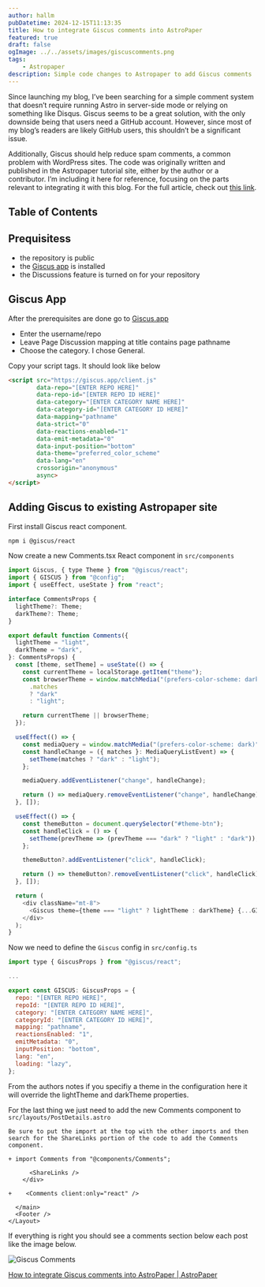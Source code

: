 ```yaml
---
author: hallm
pubDatetime: 2024-12-15T11:13:35
title: How to integrate Giscus comments into AstroPaper 
featured: true
draft: false
ogImage: ../../assets/images/giscuscomments.png
tags:
    - Astropaper
description: Simple code changes to Astropaper to add Giscus comments
---
```


Since launching my blog, I’ve been searching for a simple comment system that doesn’t require running Astro in server-side mode or relying on something like Disqus. Giscus seems to be a great solution, with the only downside being that users need a GitHub account. However, since most of my blog’s readers are likely GitHub users, this shouldn’t be a significant issue.

Additionally, Giscus should help reduce spam comments, a common problem with WordPress sites. The code was originally written and published in the Astropaper tutorial site, either by the author or a contributor. I’m including it here for reference, focusing on the parts relevant to integrating it with this blog. For the full article, check out [this link](https://astro-paper.pages.dev/posts/how-to-integrate-giscus-comments/).

## Table of Contents

## Prequisitess

* the repository is public
* the [Giscus app](https://github.com/apps/giscus) is installed 
* the Discussions feature is turned on for your repository

## Giscus App

After the prerequisites are done go to [Giscus.app](https://giscus.app)
* Enter the username/repo
* Leave Page Discussion mapping at title contains page pathname
* Choose the category.  I chose General.

Copy your script tags.  It should look like below

```html
<script src="https://giscus.app/client.js"
        data-repo="[ENTER REPO HERE]"
        data-repo-id="[ENTER REPO ID HERE]"
        data-category="[ENTER CATEGORY NAME HERE]"
        data-category-id="[ENTER CATEGORY ID HERE]"
        data-mapping="pathname"
        data-strict="0"
        data-reactions-enabled="1"
        data-emit-metadata="0"
        data-input-position="bottom"
        data-theme="preferred_color_scheme"
        data-lang="en"
        crossorigin="anonymous"
        async>
</script>
```

## Adding Giscus to existing Astropaper site

First install Giscus react component.

```bash
npm i @giscus/react
```

Now create a new Comments.tsx React component in `src/components`

```js
import Giscus, { type Theme } from "@giscus/react";
import { GISCUS } from "@config";
import { useEffect, useState } from "react";

interface CommentsProps {
  lightTheme?: Theme;
  darkTheme?: Theme;
}

export default function Comments({
  lightTheme = "light",
  darkTheme = "dark",
}: CommentsProps) {
  const [theme, setTheme] = useState(() => {
    const currentTheme = localStorage.getItem("theme");
    const browserTheme = window.matchMedia("(prefers-color-scheme: dark)")
      .matches
      ? "dark"
      : "light";

    return currentTheme || browserTheme;
  });

  useEffect(() => {
    const mediaQuery = window.matchMedia("(prefers-color-scheme: dark)");
    const handleChange = ({ matches }: MediaQueryListEvent) => {
      setTheme(matches ? "dark" : "light");
    };

    mediaQuery.addEventListener("change", handleChange);

    return () => mediaQuery.removeEventListener("change", handleChange);
  }, []);

  useEffect(() => {
    const themeButton = document.querySelector("#theme-btn");
    const handleClick = () => {
      setTheme(prevTheme => (prevTheme === "dark" ? "light" : "dark"));
    };

    themeButton?.addEventListener("click", handleClick);

    return () => themeButton?.removeEventListener("click", handleClick);
  }, []);

  return (
    <div className="mt-8">
      <Giscus theme={theme === "light" ? lightTheme : darkTheme} {...GISCUS} />
    </div>
  );
}
```

Now we need to define the `Giscus` config in `src/config.ts`

```js
import type { GiscusProps } from "@giscus/react";

...

export const GISCUS: GiscusProps = {
  repo: "[ENTER REPO HERE]",
  repoId: "[ENTER REPO ID HERE]",
  category: "[ENTER CATEGORY NAME HERE]",
  categoryId: "[ENTER CATEGORY ID HERE]",
  mapping: "pathname",
  reactionsEnabled: "1",
  emitMetadata: "0",
  inputPosition: "bottom",
  lang: "en",
  loading: "lazy",
};
```

From the authors notes if you specifiy a theme in the configuration here it will override the lightTheme and darkTheme properties.

For the last thing we just need to add the new Comments component to `src/layouts/PostDetails.astro`

`Be sure to put the import at the top with the other imports and then search for the ShareLinks portion of the code to add the Comments component.`

```astro
+ import Comments from "@components/Comments";

      <ShareLinks />
    </div>

+    <Comments client:only="react" />

  </main>
  <Footer />
</Layout>
```

If everything is right you should see a comments section below each post like the image below.

![Giscus Comments](@assets/images/giscuscomments.png)

[How to integrate Giscus comments into AstroPaper | AstroPaper](https://astro-paper.pages.dev/posts/how-to-integrate-giscus-comments/)